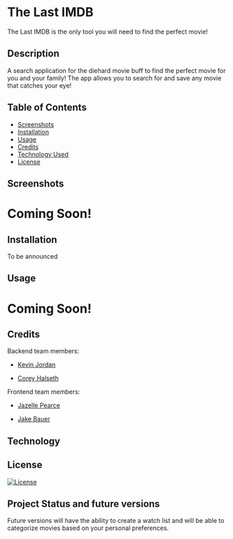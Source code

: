 # The Last IMDB

The Last IMDB is the only tool you will need to find the perfect movie!

## Description

A search application for the diehard movie buff to find the perfect movie for you and your family! The app allows you to search for and save any movie that catches your eye!


## Table of Contents

- [Screenshots](#screenshots)
- [Installation](#installation)
- [Usage](#usage)
- [Credits](#credits)
- [Technology Used](#technology)
- [License](#license)

## Screenshots

# Coming Soon!

## Installation

To be announced

## Usage

# Coming Soon!

## Credits

Backend team members:

- [Kevin Jordan](https://github.com/KevinJ3259)

- [Corey Halseth](https://github.com/CHalseth)

Frontend team members:

- [Jazelle Pearce](https://github.com/jazellepearce)

- [Jake Bauer](https://github.com/Rolo2121)

## Technology



## License

[![License](https://img.shields.io/badge/License-Apache_2.0-blue.svg)](https://opensource.org/licenses/Apache-2.0)

## Project Status and future versions

Future versions will have the ability to create a watch list and will be able to
categorize movies based on your personal preferences.
